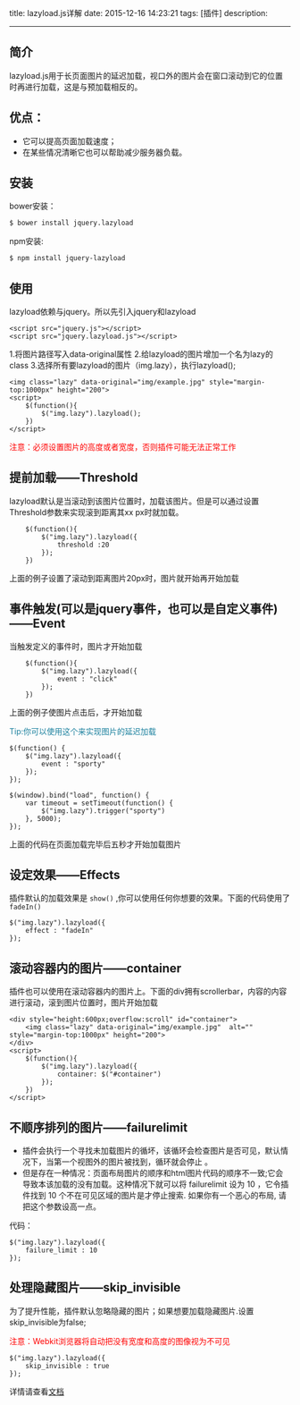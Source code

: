title: lazyload.js详解
date: 2015-12-16 14:23:21
tags: [插件]
description:

---

## 简介

lazyload.js用于长页面图片的延迟加载，视口外的图片会在窗口滚动到它的位置时再进行加载，这是与预加载相反的。

## 优点：

+ 它可以提高页面加载速度；
+ 在某些情况清晰它也可以帮助减少服务器负载。

<!-- more -->
## 安装

bower安装：
``` bash
$ bower install jquery.lazyload
```

npm安装:
``` bash
$ npm install jquery-lazyload  
```



## 使用
lazyload依赖与jquery。所以先引入jquery和lazyload

	<script src="jquery.js"></script>
	<script src="jquery.lazyload.js"></script>

1.将图片路径写入data-original属性
2.给lazyload的图片增加一个名为lazy的class
3.选择所有要lazyload的图片（img.lazy），执行lazyload();

	<img class="lazy" data-original="img/example.jpg" style="margin-top:1000px" height="200">
	<script>
		$(function(){
			$("img.lazy").lazyload();
		})
	</script>
<p style="color:red">注意：必须设置图片的高度或者宽度，否则插件可能无法正常工作</p>

## 提前加载——Threshold
lazyload默认是当滚动到该图片位置时，加载该图片。但是可以通过设置Threshold参数来实现滚到距离其xx px时就加载。

	
		$(function(){
			$("img.lazy").lazyload({
				threshold :20
			});
		})
	

上面的例子设置了滚动到距离图片20px时，图片就开始再开始加载

## 事件触发(可以是jquery事件，也可以是自定义事件)——Event

当触发定义的事件时，图片才开始加载

	
		$(function(){
			$("img.lazy").lazyload({
				event : "click"
			});
		})
	
上面的例子使图片点击后，才开始加载


<p style="color:rgb(27, 128, 158)">Tip:你可以使用这个来实现图片的延迟加载</p>

	$(function() {
	    $("img.lazy").lazyload({
	        event : "sporty"
	    });
	});

	$(window).bind("load", function() {
	    var timeout = setTimeout(function() {
	        $("img.lazy").trigger("sporty")
	    }, 5000);
	});

上面的代码在页面加载完毕后五秒才开始加载图片


## 设定效果——Effects

插件默认的加载效果是 `show()` ,你可以使用任何你想要的效果。下面的代码使用了 `fadeIn()`

	$("img.lazy").lazyload({
	    effect : "fadeIn"
	});

## 滚动容器内的图片——container

插件也可以使用在滚动容器内的图片上。下面的div拥有scrollerbar，内容的内容进行滚动，滚到图片位置时，图片开始加载

	<div style="height:600px;overflow:scroll" id="container">
		<img class="lazy" data-original="img/example.jpg"  alt="" style="margin-top:1000px" height="200">
	</div>
	<script>
		$(function(){
			$("img.lazy").lazyload({
				container: $("#container")
			});
		})
	</script>

## 不顺序排列的图片——failurelimit
+ 插件会执行一个寻找未加载图片的循坏，该循环会检查图片是否可见，默认情况下，当第一个视图外的图片被找到，循环就会停止 。
+ 但是存在一种情况：页面布局图片的顺序和html图片代码的顺序不一致;它会导致本该加载的没有加载。这种情况下就可以将 failurelimit 设为 10 ，它令插件找到 10 个不在可见区域的图片是才停止搜索. 如果你有一个恶心的布局, 请把这个参数设高一点。

代码：

	$("img.lazy").lazyload({
	    failure_limit : 10
	});

## 处理隐藏图片——skip_invisible 

为了提升性能，插件默认忽略隐藏的图片；如果想要加载隐藏图片.设置skip_invisible为false;
<p style="color:red">注意：Webkit浏览器将自动把没有宽度和高度的图像视为不可见</p> 

	$("img.lazy").lazyload({
	    skip_invisible : true
	});


详情请查看[文档](http://www.appelsiini.net/projects/lazyload/)